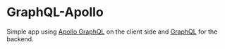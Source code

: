 # GraphQL-Apollo
Simple app using [Apollo GraphQL](https://www.apollographql.com/) on the client side and [GraphQL](https://graphql.org/) for the backend.
